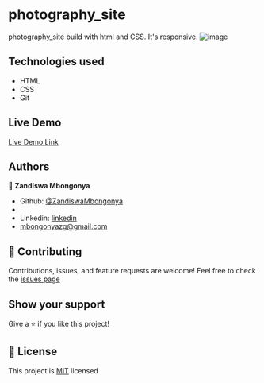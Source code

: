 
# photography_site
 photography_site build with html and CSS. It's responsive.
![image]()
## Technologies used
- HTML
- CSS
- Git
## Live Demo
[Live Demo Link]()
## Authors
👤 **Zandiswa Mbongonya**
-   Github: [@ZandiswaMbongonya](https://github.com/ZandiswaMbongonya)
-  
-   Linkedin: [linkedin](https://)
-   <mbongonyazg@gmail.com>

## 🤝 Contributing
Contributions, issues, and feature requests are welcome!
Feel free to check the [issues page]()
## Show your support
Give a ⭐️ if you like this project!
## 📝 License
This project is [MiT](https://opensource.org/licenses/MIT) licensed